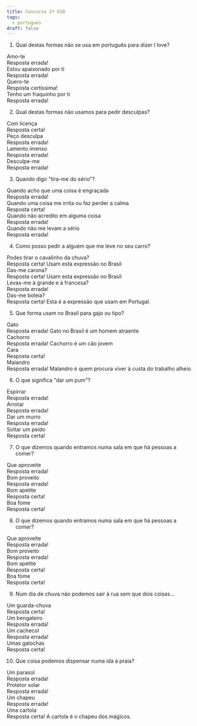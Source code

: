 ```yaml
---
title: Concurso 2º ESO
tags:
  - portugues
draft: false
---
```

1. Qual destas formas não se usa em português para dizer I love?

<e-card color="1">
  <div>Amo-te</div>
  <div>
Resposta errada!
  </div>
</e-card>

<e-card color="2">
  <div>Estou apaixonado por ti</div>
  <div>
Resposta errada!
  </div>
</e-card>

<e-card color="3">
  <div>Quero-te</div>
<div>
Resposta certíssima!
</div>
</e-card>

<e-card color="4">
  <div>Tenho um fraquinho por ti</div>
  <div>
Resposta errada!
  </div>
</e-card>



2. Qual destas formas não usamos para pedir desculpas?

<e-card color="5">
  <div>Com licença</div>
  <div>
Resposta certa!
  </div>
</e-card>

<e-card color="6">
  <div>Peço desculpa</div>
  <div>
Resposta errada!
  </div>
</e-card>

<e-card color="7">
  <div>Lamento imenso</div>
  <div>
Resposta errada!
  </div>
</e-card>

<e-card color="7">
  <div>Desculpe-me</div>
  <div>
Resposta errada!
  </div>
</e-card>



3. Quando digo "tira-me do sério"?

<e-card color="8">
  <div>Quando acho que uma coisa é engraçada</div>
  <div>
Resposta errada!
  </div>
</e-card>

<e-card color="9">
  <div>Quando uma coisa me irrita ou faz perder a calma</div>
  <div>
Resposta certa!
  </div>
</e-card>

<e-card color="10">
  <div>Quando não acredito em alguma coisa</div>
  <div>
Resposta errada!
  </div>
</e-card>

<e-card color="1">
  <div>Quando não me levam a sério</div>
  <div>
Resposta errada!
  </div>
</e-card>

4. Como posso pedir a alguém que me leve no seu carro?

<e-card color="2">
  <div>Podes tirar o cavalinho da chuva?</div>
  <div>
Resposta certa! Usam esta expressão no Brasil
  </div>
</e-card>

<e-card color="3">
  <div>Das-me carona?</div>
  <div>
Resposta certa! Usam esta expressão no Brasil
  </div>
</e-card>

<e-card color="4">
  <div>Levas-me à grande e à francesa?</div>
  <div>
Resposta errada!
  </div>
</e-card>

<e-card color="5">
  <div>Das-me boleia?</div>
  <div>
Resposta certa! Esta é a expressão que usam em Portugal.
  </div>
</e-card>

5. Que forma usam no Brasil para gajo ou tipo?

<e-card color="6">
  <div>Gato</div>
  <div>
Resposta errada! Gato no Brasil é um homem atraente
  </div>
</e-card>

<e-card color="7">
  <div>Cachorro</div>
  <div>
Resposta errada! Cachorro é um cão jovem
  </div>
</e-card>

<e-card color="8">
  <div>Cara</div>
  <div>
Resposta certa! 
  </div>
</e-card>

<e-card color="9">
  <div>Malandro</div>
  <div>
Resposta errada! Malandro é quem procura viver à custa do trabalho alheio
  </div>
</e-card>

6. O que significa "dar um pum"?

<e-card color="10">
  <div>Espirrar</div>
  <div>
Resposta errada! 
  </div>
</e-card>

<e-card color="1">
  <div>Arrotar</div>
  <div>
Resposta errada! 
  </div>
</e-card>

<e-card color="2">
  <div>Dar um murro</div>
  <div>
Resposta errada! 
  </div>
</e-card>

<e-card color="3">
  <div>Soltar um peido</div>
  <div>
Resposta certa!
  </div>
</e-card>

7. O que dizemos quando entramos numa sala em que há pessoas a comer?

<e-card color="4">
  <div>Que aproveite</div>
  <div>
Resposta errada!
  </div>
</e-card>

<e-card color="5">
  <div>Bom proveito</div>
  <div>
Resposta errada!
  </div>
</e-card>

<e-card color="5">
  <div>Bom apetite</div>
  <div>
Resposta certa!
  </div>
</e-card>

<e-card color="5">
  <div>Boa fome</div>
  <div>
Resposta certa!
  </div>
</e-card>

8. O que dizemos quando entramos numa sala em que há pessoas a comer?

<e-card color="4">
  <div>Que aproveite</div>
  <div>
Resposta errada!
  </div>
</e-card>

<e-card color="5">
  <div>Bom proveito</div>
  <div>
Resposta errada!
  </div>
</e-card>

<e-card color="5">
  <div>Bom apetite</div>
  <div>
Resposta certa!
  </div>
</e-card>

<e-card color="5">
  <div>Boa fome</div>
  <div>
Resposta certa!
  </div>
</e-card>

9. Num dia de chuva não podemos sair à rua sem que dois coisas...

<e-card color="6">
  <div>Um guarda-chuva</div>
  <div>
Resposta certa!
  </div>
</e-card>

<e-card color="7">
  <div>Um bengaleiro</div>
  <div>
Resposta errada!
  </div>
</e-card>

<e-card color="8">
  <div>Um cachecol</div>
  <div>
Resposta errada!
  </div>
</e-card>

<e-card color="9">
  <div>Umas galochas</div>
  <div>
Resposta certa!
  </div>
</e-card>

10. Que coisa podemos dispensar numa ida à praia?

<e-card color="10">
  <div>Um parasol</div>
  <div>
Resposta errada!
  </div>
</e-card>

<e-card color="1">
  <div>Protetor solar</div>
  <div>
Resposta errada!
  </div>
</e-card>

<e-card color="2">
  <div>Um chapeu</div>
  <div>
Resposta errada!
  </div>
</e-card>

<e-card color="3">
  <div>Uma cartola</div>
  <div>
Resposta certa! A cartola é o chapeu dos mágicos.
  </div>
</e-card>